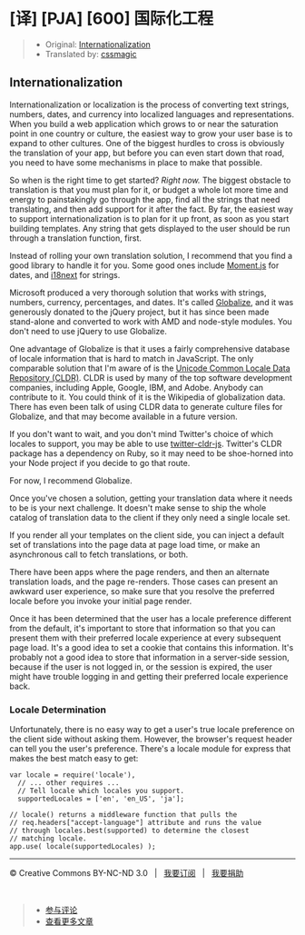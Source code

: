 # [译] [PJA] [600] 国际化工程

> * Original: [Internationalization](http://chimera.labs.oreilly.com/books/1234000000262/ch06.html#internationalization)
> * Translated by: [cssmagic](https://github.com/cssmagic)

## Internationalization

Internationalization or localization is the process of converting text strings, numbers, dates, and currency into localized languages and representations. When you build a web application which grows to or near the saturation point in one country or culture, the easiest way to grow your user base is to expand to other cultures. One of the biggest hurdles to cross is obviously the translation of your app, but before you can even start down that road, you need to have some mechanisms in place to make that possible.

So when is the right time to get started? _Right now._ The biggest obstacle to translation is that you must plan for it, or budget a whole lot more time and energy to painstakingly go through the app, find all the strings that need translating, and then add support for it after the fact. By far, the easiest way to support internationalization is to plan for it up front, as soon as you start building templates. Any string that gets displayed to the user should be run through a translation function, first.

Instead of rolling your own translation solution, I recommend that you find a good library to handle it for you. Some good ones include [Moment.js][46] for dates, and [i18next][47] for strings.

Microsoft produced a very thorough solution that works with strings, numbers, currency, percentages, and dates. It's called [Globalize][48], and it was generously donated to the jQuery project, but it has since been made stand-alone and converted to work with AMD and node-style modules. You don't need to use jQuery to use Globalize.

One advantage of Globalize is that it uses a fairly comprehensive database of locale information that is hard to match in JavaScript. The only comparable solution that I'm aware of is the [Unicode Common Locale Data Repository (CLDR)][49]. CLDR is used by many of the top software development companies, including Apple, Google, IBM, and Adobe. Anybody can contribute to it. You could think of it is the Wikipedia of globalization data. There has even been talk of using CLDR data to generate culture files for Globalize, and that may become available in a future version.

If you don't want to wait, and you don't mind Twitter's choice of which locales to support, you may be able to use [twitter-cldr-js][50]. Twitter's CLDR package has a dependency on Ruby, so it may need to be shoe-horned into your Node project if you decide to go that route.

For now, I recommend Globalize.

Once you've chosen a solution, getting your translation data where it needs to be is your next challenge. It doesn't make sense to ship the whole catalog of translation data to the client if they only need a single locale set.

If you render all your templates on the client side, you can inject a default set of translations into the page data at page load time, or make an asynchronous call to fetch translations, or both.

There have been apps where the page renders, and then an alternate translation loads, and the page re-renders. Those cases can present an awkward user experience, so make sure that you resolve the preferred locale before you invoke your initial page render.

Once it has been determined that the user has a locale preference different from the default, it's important to store that information so that you can present them with their preferred locale experience at every subsequent page load. It's a good idea to set a cookie that contains this information. It's probably not a good idea to store that information in a server-side session, because if the user is not logged in, or the session is expired, the user might have trouble logging in and getting their preferred locale experience back.

### Locale Determination

Unfortunately, there is no easy way to get a user's true locale preference on the client side without asking them. However, the browser's request header can tell you the user's preference. There's a locale module for express that makes the best match easy to get:

    var locale = require('locale'),
      // ... other requires ...
      // Tell locale which locales you support.
      supportedLocales = ['en', 'en_US', 'ja'];

    // locale() returns a middleware function that pulls the
    // req.headers["accept-language"] attribute and runs the value
    // through locales.best(supported) to determine the closest
    // matching locale.
    app.use( locale(supportedLocales) );

[46]: http://momentjs.com/
[47]: http://i18next.com/
[48]: https://github.com/jquery/globalize
[49]: http://cldr.unicode.org/
[50]: https://github.com/twitter/twitter-cldr-js

***

&copy; Creative Commons BY-NC-ND 3.0 &nbsp; | &nbsp; [我要订阅](http://www.cssmagic.net/blog/subscribe) &nbsp; | &nbsp; [我要捐助](http://www.cssmagic.net/blog/donate)

&nbsp;
> * [参与评论](https://github.com/cssmagic/blog/issues/XXXXXXXXXX)
> * [查看更多文章](https://github.com/cssmagic/blog/issues?state=open)
